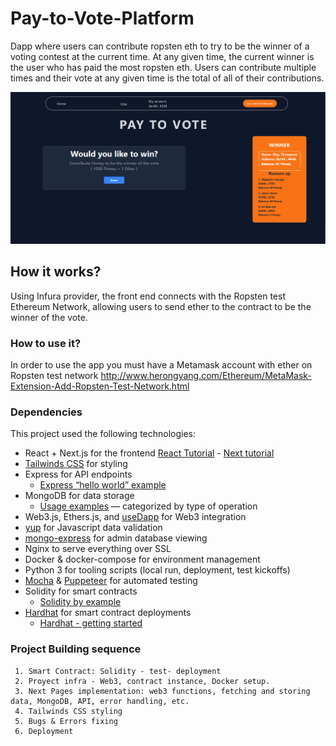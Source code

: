 # Pay-to-Vote-Platform
Dapp where users can contribute ropsten eth to try to be the winner of a voting contest at the current time. At any given time, the current winner is the user who has paid the most ropsten eth. Users can contribute multiple times and their vote at any given time is the total of all of their contributions.

![Algorithm schema](./PayToVote_Home.PNG)

## How it works?

Using Infura provider, the front end connects with the Ropsten test Ethereum Network, allowing users to send ether to the contract to be the winner of the vote.   

### How to use it? 

In order to use the app you must have a Metamask account with ether on Ropsten test network 
http://www.herongyang.com/Ethereum/MetaMask-Extension-Add-Ropsten-Test-Network.html
 
### Dependencies

This project used the following technologies: 

- React + Next.js for the frontend [React Tutorial](https://reactjs.org/tutorial/tutorial.html) - [Next tutorial](https://nextjs.org/learn/basics/create-nextjs-app)
- [Tailwinds CSS](https://tailwindcss.com/) for styling
- Express for API endpoints
    - [Express “hello world” example](https://expressjs.com/en/starter/hello-world.html)
- MongoDB for data storage
    - [Usage examples](https://www.mongodb.com/docs/drivers/node/current/usage-examples/) — categorized by type of operation
- Web3.js, Ethers.js, and [useDapp](https://usedapp-docs.netlify.app/docs) for Web3 integration
- [yup](https://github.com/jquense/yup) for Javascript data validation
- [mongo-express](https://github.com/mongo-express/mongo-express) for admin database viewing
- Nginx to serve everything over SSL
- Docker & docker-compose for environment management
- Python 3 for tooling scripts (local run, deployment, test kickoffs)
- [Mocha](https://mochajs.org/) & [Puppeteer](https://github.com/puppeteer/puppeteer) for automated testing
- Solidity for smart contracts
    - [Solidity by example](https://docs.soliditylang.org/en/latest/solidity-by-example.html)
- [Hardhat](https://hardhat.org/) for smart contract deployments
    - [Hardhat - getting started](https://hardhat.org/getting-started/)

### Project Building sequence
```
 1. Smart Contract: Solidity - test- deployment
 2. Proyect infra - Web3, contract instance, Docker setup.
 3. Next Pages implementation: web3 functions, fetching and storing data, MongoDB, API, error handling, etc.
 4. Tailwinds CSS styling
 5. Bugs & Errors fixing
 6. Deployment

